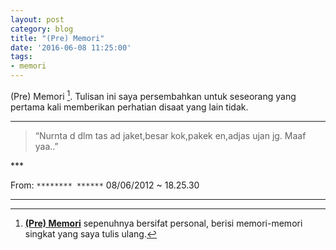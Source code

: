```yaml
---
layout: post
category: blog
title: "(Pre) Memori"
date: '2016-06-08 11:25:00'
tags:
- memori
---
```


(Pre) Memori [^1]. Tulisan ini saya persembahkan untuk seseorang yang pertama kali memberikan perhatian disaat yang lain tidak.
***
<blockquote class="pullquote"><p>“Nurnta d dlm tas ad jaket,besar kok,pakek en,adjas ujan jg. Maaf yaa..”</p>
</blockquote>
***

From: `******** ******`
08/06/2012 ~ 18.25.30

***
[^1]: [**(Pre) Memori**](http://blog.sasono.web.id/tag/memori/) sepenuhnya bersifat personal, berisi memori-memori singkat yang saya tulis ulang.

